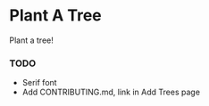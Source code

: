 # Plant A Tree


Plant a tree!

### TODO
- Serif font
- Add CONTRIBUTING.md, link in Add Trees page
